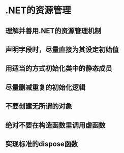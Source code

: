 # .NET的资源管理

## 理解并善用.NET的资源管理机制

## 声明字段时，尽量直接为其设定初始值

## 用适当的方式初始化类中的静态成员

## 尽量删减重复的初始化逻辑

## 不要创建无所谓的对象

## 绝对不要在构造函数里调用虚函数

## 实现标准的dispose函数
